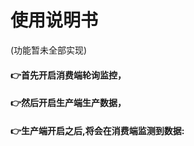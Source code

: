 # 使用说明书
(功能暂未全部实现)
#### 👉首先开启消费端轮询监控，</br>
#### 👉然后开启生产端生产数据，</br>
#### 👉生产端开启之后,将会在消费端监测到数据:</br>

